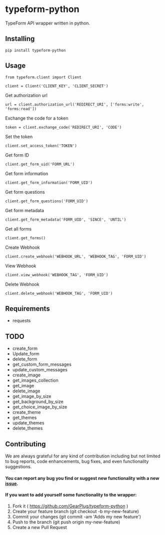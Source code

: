 # typeform-python
TypeForm API wrapper written in python.

## Installing
```
pip install typeform-python
```

## Usage
```
from typeform.client import Client

client = Client('CLIENT_KEY', 'CLIENT_SECRET')
```

Get authorization url
```
url = client.authorization_url('REDIRECT_URI', ['forms:write', 'forms:read'])
```

Exchange the code for a token
```
token = client.exchange_code('REDIRECT_URI', 'CODE')
```

Set the token
```
client.set_access_token('TOKEN')
```

Get form ID
```
client.get_form_uid('FORM_URL')
```

Get form information
```
client.get_form_information('FORM_UID')
```

Get form questions
```
client.get_form_questions('FORM_UID')
```

Get form metadata
```
client.get_form_metadata('FORM_UID', 'SINCE', 'UNTIL')
```

Get all forms
```
client.get_forms()
```

Create Webhook
```
client.create_webhook('WEBHOOK_URL', 'WEBHOOK_TAG', 'FORM_UID')
```

View Webhook
```
client.view_webhook('WEBHOOK_TAG', 'FORM_UID')
```

Delete Webhook
```
client.delete_webhook('WEBHOOK_TAG', 'FORM_UID')
```

## Requirements
- requests

## TODO
- create_form
- Update_form
- delete_form
- get_custom_form_messages
- update_custom_messages
- create_image
- get_images_collection
- get_image
- delete_image
- get_image_by_size
- get_background_by_size
- get_choice_image_by_size
- create_theme
- get_themes
- update_themes
- delete_themes

## Contributing
We are always grateful for any kind of contribution including but not limited to bug reports, code enhancements, bug fixes, and even functionality suggestions.

#### You can report any bug you find or suggest new functionality with a new [issue](https://github.com/GearPlug/typeform-python).

#### If you want to add yourself some functionality to the wrapper:
1. Fork it ( https://github.com/GearPlug/typeform-python )
2. Create your feature branch (git checkout -b my-new-feature)
3. Commit your changes (git commit -am 'Adds my new feature')
4. Push to the branch (git push origin my-new-feature)
5. Create a new Pull Request

